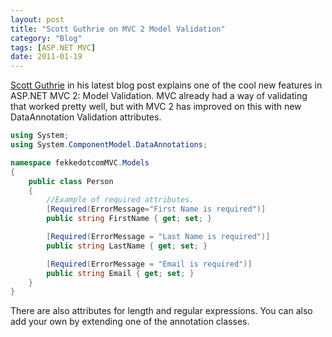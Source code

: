 ```yaml
---
layout: post
title: "Scott Guthrie on MVC 2 Model Validation"
category: "Blog"
tags: [ASP.NET MVC]
date: 2011-01-19
---
```



[Scott Guthrie](http://weblogs.asp.net/scottgu/archive/2010/01/15/asp-net-mvc-2-model-validation.aspx) in his latest blog post explains one of the cool new features in ASP.NET MVC 2: Model Validation. MVC already had a way of validating that worked pretty well, but with MVC 2 has improved on this with new DataAnnotation Validation attributes.

```c#
using System;
using System.ComponentModel.DataAnnotations;

namespace fekkedotcomMVC.Models
{
    public class Person
    {        
        //Example of required attributes.        
        [Required(ErrorMessage="First Name is required")]
        public string FirstName { get; set; }

        [Required(ErrorMessage = "Last Name is required")]
        public string LastName { get; set; }

        [Required(ErrorMessage = "Email is required")]
        public string Email { get; set; }
    }
}
```

There are also attributes for length and regular expressions. You can also add your own by extending one of the annotation classes.